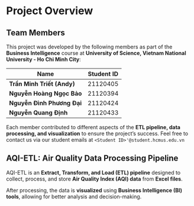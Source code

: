 
# Project Overview
## **Team Members**  
This project was developed by the following members as part of the **Business Intelligence** course at **University of Science, Vietnam National University - Ho Chi Minh City**:  

| Name              | Student ID  |
|------------------|------------|
| **Trần Minh Triết (Andy)** | 21120405    |
| **Nguyễn Hoàng Ngọc Bảo**      |  21120394  |
| **Nguyễn Đình Phương Đại**      | 21120424   |
| **Nguyễn Quang Định**      | 21120433   |

Each member contributed to different aspects of the **ETL pipeline, data processing, and visualization** to ensure the project’s success. Feel free to contact us via our student emails at `<Student ID>'@student.hcmus.edu.vn`

## **AQI-ETL: Air Quality Data Processing Pipeline**

AQI-ETL is an **Extract, Transform, and Load (ETL) pipeline** designed to collect, process, and store **Air Quality Index (AQI) data** from **Excel files**.  

After processing, the data is **visualized** using **Business Intelligence (BI) tools**, allowing for better analysis and decision-making.
